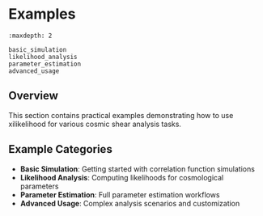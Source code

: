 # Examples

```{toctree}
:maxdepth: 2

basic_simulation
likelihood_analysis
parameter_estimation
advanced_usage
```

## Overview

This section contains practical examples demonstrating how to use xilikelihood for various cosmic shear analysis tasks.

## Example Categories

- **Basic Simulation**: Getting started with correlation function simulations
- **Likelihood Analysis**: Computing likelihoods for cosmological parameters  
- **Parameter Estimation**: Full parameter estimation workflows
- **Advanced Usage**: Complex analysis scenarios and customization
